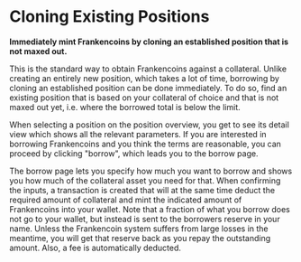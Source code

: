 # Cloning Existing Positions

**Immediately mint Frankencoins by cloning an established position that is not
  maxed out.**

This is the standard way to obtain Frankencoins against a collateral. Unlike creating an entirely new position, which takes a lot of time, borrowing by cloning an established position can be done immediately. To do so, find an existing position that is based on your collateral of choice and that is not maxed out yet, i.e. where the borrowed total is below the limit.



When selecting a position on the position overview, you get to see its detail view which shows all the relevant parameters. If you are interested in borrowing Frankencoins and you think the terms are reasonable, you can proceed by clicking "borrow", which leads you to the borrow page.



The borrow page lets you specify how much you want to borrow and shows you how much of the collateral asset you need for that. When confirming the inputs, a transaction is created that will at the same time deduct the required amount of collateral and mint the indicated amount of Frankencoins into your wallet. Note that a fraction of what you borrow does not go to your wallet, but instead is sent to the borrowers reserve in your name. Unless the Frankencoin system suffers from large losses in the meantime, you will get that reserve back as you repay the outstanding amount. Also, a fee is automatically deducted.
